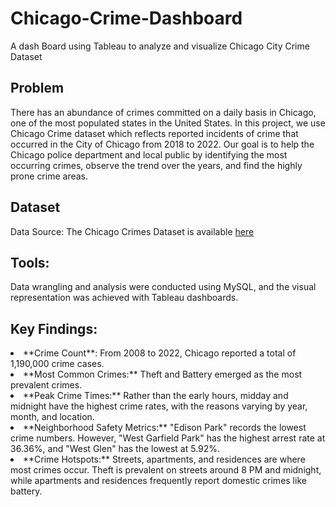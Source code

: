 # Chicago-Crime-Dashboard
A dash Board using Tableau to analyze and visualize Chicago City Crime Dataset

## Problem
There has an abundance of crimes committed on a daily basis in Chicago, one of the most populated states in the United States. In this project, we use Chicago Crime dataset which reflects reported incidents of crime that occurred in the City of Chicago from 2018 to 2022. Our goal is to help the Chicago police department and local public by identifying the most occurring crimes, observe the trend over the years, and find the highly prone crime areas.

## Dataset 
Data Source: The Chicago Crimes Dataset is available [here](https://data.cityofchicago.org/Public-Safety/Crimes-2022/9hwr-2zxp/data)

## Tools: 
Data wrangling and analysis were conducted using MySQL, and the visual representation was achieved with Tableau dashboards.

## Key Findings: 
<li>**Crime Count**: From 2008 to 2022, Chicago reported a total of 1,190,000 crime cases. 
<li>**Most Common Crimes:** Theft and Battery emerged as the most prevalent crimes.
<li>**Peak Crime Times:** Rather than the early hours, midday and midnight have the highest crime rates, with the reasons varying by year, month, and location.
<li>**Neighborhood Safety Metrics:** "Edison Park" records the lowest crime numbers. However, "West Garfield Park" has the highest arrest rate at 36.36%, and "West Glen" has the lowest at 5.92%.
<li>**Crime Hotspots:** Streets, apartments, and residences are where most crimes occur. Theft is prevalent on streets around 8 PM and midnight, while apartments and residences frequently report domestic crimes like battery.
